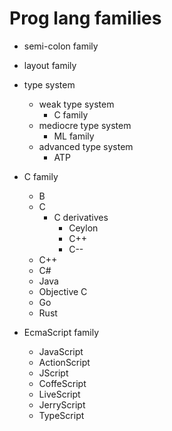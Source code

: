 # Prog lang families

- semi-colon family
- layout family
- type system
  - weak type system
    - C family
  - mediocre type system
    - ML family
  - advanced type system
    - ATP

- C family
  - B
  - C
    - C derivatives
      - Ceylon
      - C++
      - C--
  - C++
  - C#
  - Java
  - Objective C
  - Go
  - Rust

- EcmaScript family
  - JavaScript
  - ActionScript
  - JScript
  - CoffeScript
  - LiveScript
  - JerryScript
  - TypeScript

